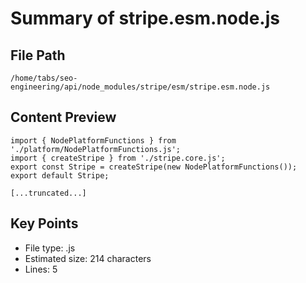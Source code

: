 # Summary of stripe.esm.node.js
  
## File Path
`/home/tabs/seo-engineering/api/node_modules/stripe/esm/stripe.esm.node.js`

## Content Preview
```
import { NodePlatformFunctions } from './platform/NodePlatformFunctions.js';
import { createStripe } from './stripe.core.js';
export const Stripe = createStripe(new NodePlatformFunctions());
export default Stripe;

[...truncated...]
```

## Key Points
- File type: .js
- Estimated size: 214 characters
- Lines: 5
